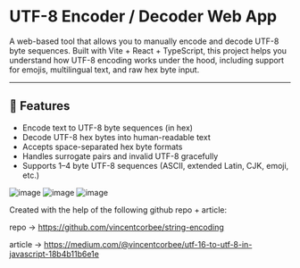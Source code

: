 # UTF-8 Encoder / Decoder Web App

A web-based tool that allows you to manually encode and decode UTF-8 byte sequences. Built with Vite + React + TypeScript, this project helps you understand how UTF-8 encoding works under the hood, including support for emojis, multilingual text, and raw hex byte input.

---

## 🔧 Features

- Encode text to UTF-8 byte sequences (in hex)
- Decode UTF-8 hex bytes into human-readable text
- Accepts space-separated hex byte formats
- Handles surrogate pairs and invalid UTF-8 gracefully
- Supports 1–4 byte UTF-8 sequences (ASCII, extended Latin, CJK, emoji, etc.)

![image](https://github.com/user-attachments/assets/c941dfc6-a3db-40db-b18d-710f7da3d153)
![image](https://github.com/user-attachments/assets/8540f576-642f-4d95-b3d3-022c3a171167)
![image](https://github.com/user-attachments/assets/bdb09a35-a428-4335-83ea-98bfc0c4d274)

Created with the help of the following github repo + article: 

repo -> https://github.com/vincentcorbee/string-encoding

article -> https://medium.com/@vincentcorbee/utf-16-to-utf-8-in-javascript-18b4b11b6e1e 
